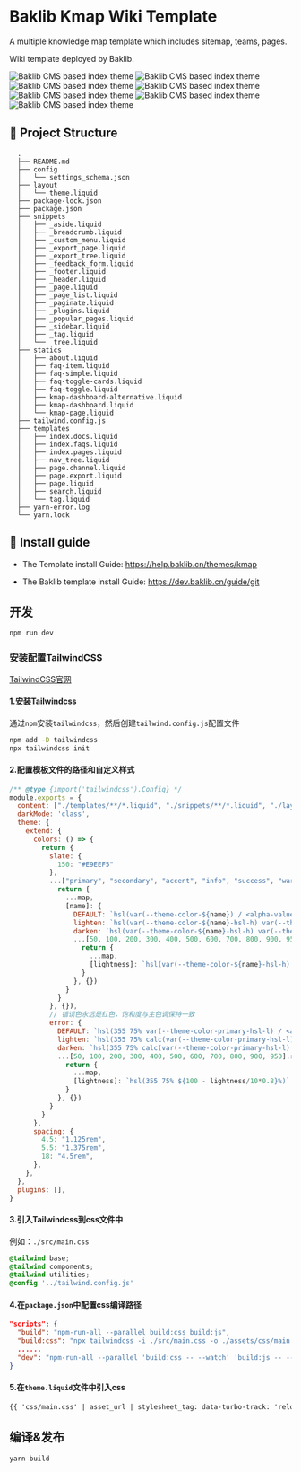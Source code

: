 # Baklib Kmap Wiki Template

A multiple knowledge map template which includes sitemap, teams, pages.

Wiki template deployed by Baklib.

![Baklib CMS based index theme](./assets/images/theme/sitemap.png)
![Baklib CMS based index theme](./assets/images/theme/team.png)
![Baklib CMS based index theme](./assets/images/theme/pages.png)
![Baklib CMS based index theme](./assets/images/theme/page.png)
![Baklib CMS based index theme](./assets/images/theme/page-simple.png)
![Baklib CMS based index theme](./assets/images/theme/page-side.png)
![Baklib CMS based index theme](./assets/images/theme/contact.png)


## 🚀 Project Structure

```
  .
  ├── README.md
  ├── config
  │   └── settings_schema.json
  ├── layout
  │   └── theme.liquid
  ├── package-lock.json
  ├── package.json
  ├── snippets
  │   ├── _aside.liquid
  │   ├── _breadcrumb.liquid
  │   ├── _custom_menu.liquid
  │   ├── _export_page.liquid
  │   ├── _export_tree.liquid
  │   ├── _feedback_form.liquid
  │   ├── _footer.liquid
  │   ├── _header.liquid
  │   ├── _page.liquid
  │   ├── _page_list.liquid
  │   ├── _paginate.liquid
  │   ├── _plugins.liquid
  │   ├── _popular_pages.liquid
  │   ├── _sidebar.liquid
  │   ├── _tag.liquid
  │   └── _tree.liquid
  ├── statics
  │   ├── about.liquid
  │   ├── faq-item.liquid
  │   ├── faq-simple.liquid
  │   ├── faq-toggle-cards.liquid
  │   ├── faq-toggle.liquid
  │   ├── kmap-dashboard-alternative.liquid
  │   ├── kmap-dashboard.liquid
  │   └── kmap-page.liquid
  ├── tailwind.config.js
  ├── templates
  │   ├── index.docs.liquid
  │   ├── index.faqs.liquid
  │   ├── index.pages.liquid
  │   ├── nav_tree.liquid
  │   ├── page.channel.liquid
  │   ├── page.export.liquid
  │   ├── page.liquid
  │   ├── search.liquid
  │   └── tag.liquid
  ├── yarn-error.log
  └── yarn.lock
```


## 🧞 Install guide

- The Template install Guide: https://help.baklib.cn/themes/kmap

- The Baklib template install Guide: https://dev.baklib.cn/guide/git

## 开发

```bash
npm run dev
```

### 安装配置TailwindCSS
[TailwindCSS官网](https://www.tailwindcss.cn/docs/installation)

#### 1.安装Tailwindcss
通过`npm`安装`tailwindcss`，然后创建`tailwind.config.js`配置文件
```bash
npm add -D tailwindcss
npx tailwindcss init
```
#### 2.配置模板文件的路径和自定义样式
```javascript
/** @type {import('tailwindcss').Config} */
module.exports = {
  content: ["./templates/**/*.liquid", "./snippets/**/*.liquid", "./layout/**/*.liquid", "./statics/**/*.liquid"],
  darkMode: 'class',
  theme: {
    extend: {
      colors: () => {
        return {
          slate: {
            150: "#E9EEF5"
          },
          ...["primary", "secondary", "accent", "info", "success", "warning"].reduce((map, name) => {
            return {
              ...map,
              [name]: {
                DEFAULT: `hsl(var(--theme-color-${name}) / <alpha-value>)`,
                lighten: `hsl(var(--theme-color-${name}-hsl-h) var(--theme-color-${name}-hsl-s) calc(var(--theme-color-${name}-hsl-l) + 15%))`,
                darken: `hsl(var(--theme-color-${name}-hsl-h) var(--theme-color-${name}-hsl-s) calc(var(--theme-color-${name}-hsl-l) - 15%))`,
                ...[50, 100, 200, 300, 400, 500, 600, 700, 800, 900, 950].reduce((map,lightness) => {
                  return {
                    ...map,
                    [lightness]: `hsl(var(--theme-color-${name}-hsl-h) var(--theme-color-${name}-hsl-s) ${100 - lightness/10*0.8}%)`
                  }
                }, {})
              }
            }
          }, {}),
          // 错误色永远是红色，饱和度与主色调保持一致
          error: {
            DEFAULT: `hsl(355 75% var(--theme-color-primary-hsl-l) / <alpha-value>)`,
            lighten: `hsl(355 75% calc(var(--theme-color-primary-hsl-l) + 15%))`,
            darken: `hsl(355 75% calc(var(--theme-color-primary-hsl-l) - 15%))`,
            ...[50, 100, 200, 300, 400, 500, 600, 700, 800, 900, 950].reduce((map,lightness) => {
              return {
                ...map,
                [lightness]: `hsl(355 75% ${100 - lightness/10*0.8}%)`
              }
            }, {})
          }
        }
      },
      spacing: {
        4.5: "1.125rem",
        5.5: "1.375rem",
        18: "4.5rem",
      },
    },
  },
  plugins: [],
}
```
#### 3.引入Tailwindcss到css文件中
例如：`./src/main.css`
```css
@tailwind base;
@tailwind components;
@tailwind utilities;
@config '../tailwind.config.js'
```
#### 4.在`package.json`中配置css编译路径
```json
"scripts": {
  "build": "npm-run-all --parallel build:css build:js",
  "build:css": "npx tailwindcss -i ./src/main.css -o ./assets/css/main.css",
  ......
  "dev": "npm-run-all --parallel 'build:css -- --watch' 'build:js -- --watch'"
}
```
#### 5.在`theme.liquid`文件中引入css
```html
{{ 'css/main.css' | asset_url | stylesheet_tag: data-turbo-track: 'reload' }}
```


## 编译&发布

```bash
yarn build
```
